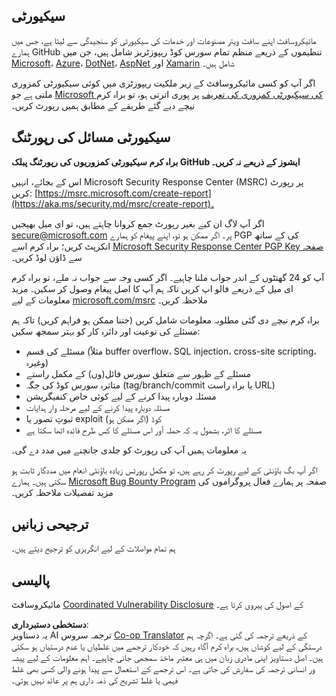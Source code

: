<!--
CO_OP_TRANSLATOR_METADATA:
{
  "original_hash": "57f14126c1c6add76b3aef3844dfe4e3",
  "translation_date": "2025-07-16T15:38:38+00:00",
  "source_file": "SECURITY.md",
  "language_code": "ur"
}
-->
## سیکیورٹی

مائیکروسافٹ اپنے سافٹ ویئر مصنوعات اور خدمات کی سیکیورٹی کو سنجیدگی سے لیتا ہے، جس میں ہمارے GitHub تنظیموں کے ذریعے منظم تمام سورس کوڈ ریپوزٹریز شامل ہیں، جن میں [Microsoft](https://github.com/Microsoft)، [Azure](https://github.com/Azure)، [DotNet](https://github.com/dotnet)، [AspNet](https://github.com/aspnet) اور [Xamarin](https://github.com/xamarin) شامل ہیں۔

اگر آپ کو کسی مائیکروسافٹ کے زیر ملکیت ریپوزٹری میں کوئی سیکیورٹی کمزوری ملتی ہے جو [Microsoft کی سیکیورٹی کمزوری کی تعریف](https://aka.ms/security.md/definition) پر پوری اترتی ہو، تو براہ کرم نیچے دیے گئے طریقے کے مطابق ہمیں رپورٹ کریں۔

## سیکیورٹی مسائل کی رپورٹنگ

**براہ کرم سیکیورٹی کمزوریوں کی رپورٹنگ پبلک GitHub ایشوز کے ذریعے نہ کریں۔**

اس کے بجائے، انہیں Microsoft Security Response Center (MSRC) پر رپورٹ کریں: [https://msrc.microsoft.com/create-report](https://aka.ms/security.md/msrc/create-report)۔

اگر آپ لاگ ان کیے بغیر رپورٹ جمع کروانا چاہتے ہیں، تو ای میل بھیجیں [secure@microsoft.com](mailto:secure@microsoft.com) پر۔ اگر ممکن ہو تو، اپنے پیغام کو ہمارے PGP کی کے ساتھ انکرپٹ کریں؛ براہ کرم اسے [Microsoft Security Response Center PGP Key صفحہ](https://aka.ms/security.md/msrc/pgp) سے ڈاؤن لوڈ کریں۔

آپ کو 24 گھنٹوں کے اندر جواب ملنا چاہیے۔ اگر کسی وجہ سے جواب نہ ملے، تو براہ کرم ای میل کے ذریعے فالو اپ کریں تاکہ ہم آپ کا اصل پیغام وصول کر سکیں۔ مزید معلومات کے لیے [microsoft.com/msrc](https://www.microsoft.com/msrc) ملاحظہ کریں۔

براہ کرم نیچے دی گئی مطلوبہ معلومات شامل کریں (جتنا ممکن ہو فراہم کریں) تاکہ ہم مسئلے کی نوعیت اور دائرہ کار کو بہتر سمجھ سکیں:

  * مسئلے کی قسم (مثلاً buffer overflow، SQL injection، cross-site scripting، وغیرہ)
  * مسئلے کے ظہور سے متعلق سورس فائل(وں) کے مکمل راستے
  * متاثرہ سورس کوڈ کی جگہ (tag/branch/commit یا براہ راست URL)
  * مسئلہ دوبارہ پیدا کرنے کے لیے کوئی خاص کنفیگریشن
  * مسئلہ دوبارہ پیدا کرنے کے لیے مرحلہ وار ہدایات
  * ثبوتِ تصور یا exploit کوڈ (اگر ممکن ہو)
  * مسئلے کا اثر، بشمول یہ کہ حملہ آور اس مسئلے کا کس طرح فائدہ اٹھا سکتا ہے

یہ معلومات ہمیں آپ کی رپورٹ کو جلدی جانچنے میں مدد دے گی۔

اگر آپ بگ باؤنٹی کے لیے رپورٹ کر رہے ہیں، تو مکمل رپورٹس زیادہ باؤنٹی انعام میں مددگار ثابت ہو سکتی ہیں۔ ہمارے [Microsoft Bug Bounty Program](https://aka.ms/security.md/msrc/bounty) صفحہ پر ہمارے فعال پروگراموں کی مزید تفصیلات ملاحظہ کریں۔

## ترجیحی زبانیں

ہم تمام مواصلات کے لیے انگریزی کو ترجیح دیتے ہیں۔

## پالیسی

مائیکروسافٹ [Coordinated Vulnerability Disclosure](https://aka.ms/security.md/cvd) کے اصول کی پیروی کرتا ہے۔

**دستخطی دستبرداری**:  
یہ دستاویز AI ترجمہ سروس [Co-op Translator](https://github.com/Azure/co-op-translator) کے ذریعے ترجمہ کی گئی ہے۔ اگرچہ ہم درستگی کے لیے کوشاں ہیں، براہ کرم آگاہ رہیں کہ خودکار ترجمے میں غلطیاں یا عدم درستیاں ہو سکتی ہیں۔ اصل دستاویز اپنی مادری زبان میں ہی معتبر ماخذ سمجھی جانی چاہیے۔ اہم معلومات کے لیے پیشہ ور انسانی ترجمہ کی سفارش کی جاتی ہے۔ اس ترجمے کے استعمال سے پیدا ہونے والی کسی بھی غلط فہمی یا غلط تشریح کی ذمہ داری ہم پر عائد نہیں ہوتی۔
